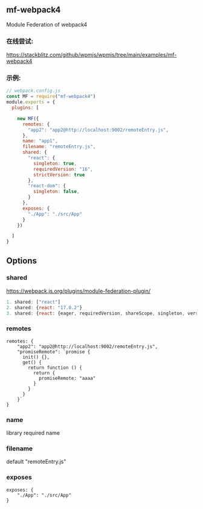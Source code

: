 ## mf-webpack4
Module Federation of webpack4

### 在线尝试:
https://stackblitz.com/github/wpmjs/wpmjs/tree/main/examples/mf-webpack4

### 示例:
``` js
// webpack.config.js
const MF = require("mf-webpack4")
module.exports = {
  plugins: [

    new MF({
      remotes: {
        "app2": "app2@http://localhost:9002/remoteEntry.js",
      },
      name: "app1",
      filename: "remoteEntry.js",
      shared: {
        "react": {
          singleton: true,
          requiredVersion: "16",
          strictVersion: true
        },
        "react-dom": {
          singleton: false,
        }
      },
      exposes: {
        "./App": "./src/App"
      }
    })

  ]
}
```

## Options
### shared
https://webpack.js.org/plugins/module-federation-plugin/
``` js
1. shared: ["react"]
2. shared: {react: "17.0.2"}
3. shared: {react: {eager, requiredVersion, shareScope, singleton, version}}
```

### remotes
```
remotes: {
    "app2": "app2@http://localhost:9002/remoteEntry.js",
    "promiseRemote": `promise {
      init() {},
      get() {
        return function () {
          return {
            promiseRemote: "aaaa"
          }
        }
      }
    }`
}
```

### name
library required name

### filename
default "remoteEntry.js"

### exposes
```
exposes: {
    "./App": "./src/App"
}
```